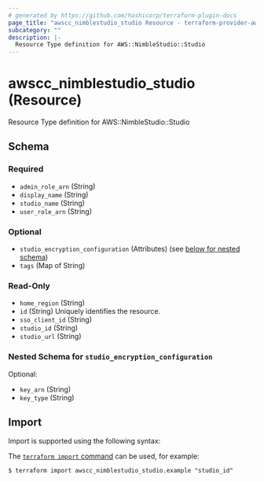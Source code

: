 ```yaml
---
# generated by https://github.com/hashicorp/terraform-plugin-docs
page_title: "awscc_nimblestudio_studio Resource - terraform-provider-awscc"
subcategory: ""
description: |-
  Resource Type definition for AWS::NimbleStudio::Studio
---
```


# awscc_nimblestudio_studio (Resource)

Resource Type definition for AWS::NimbleStudio::Studio



<!-- schema generated by tfplugindocs -->
## Schema

### Required

- `admin_role_arn` (String)
- `display_name` (String)
- `studio_name` (String)
- `user_role_arn` (String)

### Optional

- `studio_encryption_configuration` (Attributes) (see [below for nested schema](#nestedatt--studio_encryption_configuration))
- `tags` (Map of String)

### Read-Only

- `home_region` (String)
- `id` (String) Uniquely identifies the resource.
- `sso_client_id` (String)
- `studio_id` (String)
- `studio_url` (String)

<a id="nestedatt--studio_encryption_configuration"></a>
### Nested Schema for `studio_encryption_configuration`

Optional:

- `key_arn` (String)
- `key_type` (String)

## Import

Import is supported using the following syntax:

The [`terraform import` command](https://developer.hashicorp.com/terraform/cli/commands/import) can be used, for example:

```shell
$ terraform import awscc_nimblestudio_studio.example "studio_id"
```
